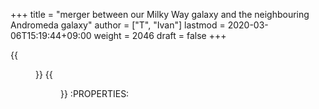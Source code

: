 +++
title = "merger between our Milky Way galaxy and the neighbouring Andromeda galaxy"
author = ["T", "Ivan"]
lastmod = 2020-03-06T15:19:44+09:00
weight = 2046
draft = false
+++

{{<figure src="/images/galaxycrash.jpg">}}
{{<figure src="/images/starforming.jpg">}}
:PROPERTIES:
